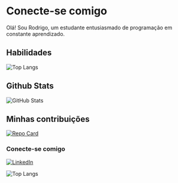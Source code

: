 # Conecte-se comigo

Olá! Sou Rodrigo, um estudante entusiasmado de programação em constante aprendizado.

## Habilidades

![Top Langs](https://github-readme-stats-git-masterrstaa-rickstaa.vercel.app/api/top-langs/?username=Rodrigo081pb&bg_color=000&border_color=30A3DC&title_color=E94D5F&text_color=FFF)

## Github Stats

![GitHub Stats](https://github-readme-stats.vercel.app/api?username=Rodrigo081pb&theme=transparent&bg_color=000&border_color=30A3DC&show_icons=true&icon_color=30A3DC&title_color=E94D5F&text_color=FFF)

## Minhas contribuições

[![Repo Card](https://github-readme-stats.vercel.app/api/pin/?username=Rodrigo081pb&repo=SEUREPOSITORIO&bg_color=000&border_color=30A3DC&show_icons=true&icon_color=30A3DC&title_color=E94D5F&text_color=FFF)](https://github.com/Rodrigo081pb/task-list)

### Conecte-se comigo

[![LinkedIn](https://img.shields.io/badge/LinkedIn-0077B5?style=for-the-badge&logo=linkedin&logoColor=white)](www.linkedin.com/in/kauã-rodrigo-360035225)

![Top Langs](https://github-readme-stats-git-masterrstaa-rickstaa.vercel.app/api/top-langs/?username=Rodrigo081pb&layout=compact&bg_color=000&border_color=30A3DC&title_color=E94D5F&text_color=FFF)
